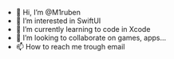 - 👋 Hi, I’m @M1ruben
- 👀 I’m interested in SwiftUI
- 🌱 I’m currently learning to code in Xcode
- 💞️ I’m looking to collaborate on games, apps...
- 📫 How to reach me trough email

<!---
M1ruben/M1ruben is a ✨ special ✨ repository because its `README.md` (this file) appears on your GitHub profile.
You can click the Preview link to take a look at your changes.
--->

